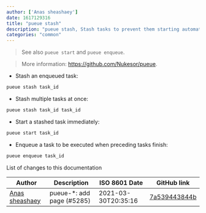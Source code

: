 ```yaml
---
author: ['Anas sheashaey']
date: 1617129316
title: "pueue stash"
description: "pueue stash, Stash tasks to prevent them starting automatically."
categories: "common"
---
```

> See also `pueue start` and `pueue enqueue`.

> More information: <https://github.com/Nukesor/pueue>.

- Stash an enqueued task:

```bash
pueue stash task_id
```

- Stash multiple tasks at once:

```bash
pueue stash task_id task_id
```

- Start a stashed task immediately:

```bash
pueue start task_id
```

- Enqueue a task to be executed when preceding tasks finish:

```bash
pueue enqueue task_id
```
List of changes to this documentation


Author | Description | ISO 8601 Date | GitHub link
------|-----|-----|-----
[Anas sheashaey](mailto:she3sha3y5@gmail.com) | pueue-*: add page (#5285) | 2021-03-30T20:35:16 | [7a539443844b](https://github.com/tldr-pages/tldr/commit/7a539443844bfce6772ba0b2d829ca8e7b9934da)


